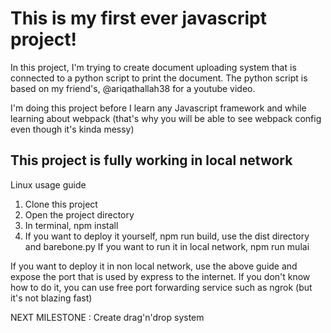 # This is my first ever javascript project!

In this project, I'm trying to create document uploading system that is connected to a python script to print the document.
The python script is based on my friend's, @ariqathallah38 for a youtube video.

I'm doing this project before I learn any Javascript framework and while learning about webpack (that's why you will be able to see webpack config even though it's kinda messy)


## This project is fully working in local network
Linux usage guide
1. Clone this project
2. Open the project directory
3. In terminal, npm install
4. If you want to deploy it yourself, npm run build, use the dist directory and barebone.py
   If you want to run it in local network, npm run mulai
   
If you want to deploy it in non local network, use the above guide and expose the port that is used by express to the internet.
If you don't know how to do it, you can use free port forwarding service such as ngrok (but it's not blazing fast)

NEXT MILESTONE : Create drag'n'drop system
